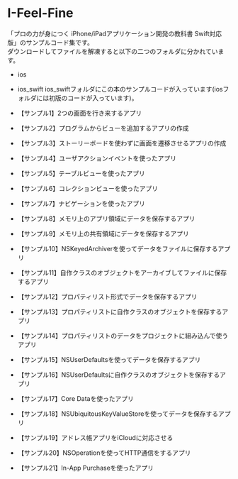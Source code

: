 I-Feel-Fine
===========
「プロの力が身につく iPhone/iPadアプリケーション開発の教科書 Swift対応版」のサンプルコード集です。  
ダウンロードしてファイルを解凍すると以下の二つのフォルダに分かれています。
* ios
* ios_swift
ios_swiftフォルダにこの本のサンプルコードが入っています(iosフォルダには初版のコードが入っています)。

* 【サンプル1】2つの画面を行き来するアプリ
* 【サンプル2】プログラムからビューを追加するアプリの作成
* 【サンプル3】ストーリーボードを使わずに画面を遷移させるアプリの作成
* 【サンプル4】ユーザアクションイベントを使ったアプリ
* 【サンプル5】テーブルビューを使ったアプリ
* 【サンプル6】コレクションビューを使ったアプリ
* 【サンプル7】ナビゲーションを使ったアプリ
* 【サンプル8】メモリ上のアプリ領域にデータを保存するアプリ
* 【サンプル9】メモリ上の共有領域にデータを保存するアプリ
* 【サンプル10】NSKeyedArchiverを使ってデータをファイルに保存するアプリ
* 【サンプル11】自作クラスのオブジェクトをアーカイブしてファイルに保存するアプリ
* 【サンプル12】プロパティリスト形式でデータを保存するアプリ
* 【サンプル13】プロパティリストに自作クラスのオブジェクトを保存するアプリ
* 【サンプル14】プロパティリストのデータをプロジェクトに組み込んで使うアプリ
* 【サンプル15】NSUserDefaultsを使ってデータを保存するアプリ
* 【サンプル16】NSUserDefaultsに自作クラスのオブジェクトを保存するアプリ
* 【サンプル17】Core Dataを使ったアプリ
* 【サンプル18】NSUbiquitousKeyValueStoreを使ってデータを保存するアプリ
* 【サンプル19】アドレス帳アプリをiCloudに対応させる
* 【サンプル20】NSOperationを使ってHTTP通信をするアプリ
* 【サンプル21】In-App Purchaseを使ったアプリ
